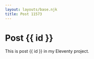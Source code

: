 ```yaml
---
layout: layouts/base.njk
title: Post 11573
---
```


# Post {{ id }}

This is post {{ id }} in my Eleventy project.
